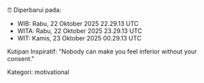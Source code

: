 ⏰ Diperbarui pada:
- WIB: Rabu, 22 Oktober 2025 22.29.13 UTC
- WITA: Rabu, 22 Oktober 2025 23.29.13 UTC
- WIT: Kamis, 23 Oktober 2025 00.29.13 UTC

Kutipan Inspiratif:
"Nobody can make you feel inferior without your consent."


Kategori: motivational

